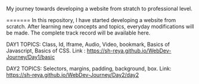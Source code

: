 
My journey towards developing a website from stratch to professional level.

=======
In this repository, I have started developing a website from scratch.
After learning new concepts and topics, everyday modifications will be made. The complete track record will be available here.

DAY1 
TOPICS:
Class,
Id,
Iframe,
Audio,
Video,
bookmark,
Basics of Javascript,
Basics of CSS.
Link : https://sh-reya.github.io/WebDev-Journey/Day1/basic

DAY2
TOPICS:
Selectors,
margins,
padding,
background,
box.
Link: https://sh-reya.github.io/WebDev-Journey/Day2/day2 

